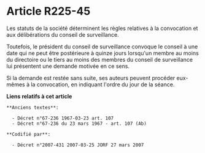 # Article R225-45

Les statuts de la société déterminent les règles relatives à la convocation et aux délibérations du conseil de surveillance.

Toutefois, le président du conseil de surveillance convoque le conseil à une date qui ne peut être postérieure à quinze jours
lorsqu'un membre au moins du directoire ou le tiers au moins des membres du conseil de surveillance lui présentent une
demande motivée en ce sens.

Si la demande est restée sans suite, ses auteurs peuvent procéder eux-mêmes à la convocation, en indiquant l'ordre du jour de
la séance.

**Liens relatifs à cet article**

	**Anciens textes**:

	  - Décret n°67-236 1967-03-23 art. 107
	  - Décret n°67-236 du 23 mars 1967 - art. 107 (Ab)

	**Codifié par**:

	  - Décret n°2007-431 2007-03-25 JORF 27 mars 2007
